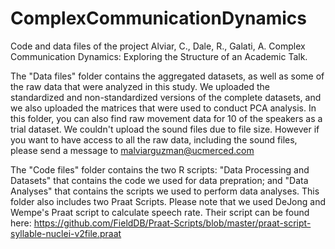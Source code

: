 # ComplexCommunicationDynamics
Code and data files of the project Alviar, C., Dale, R., Galati, A. Complex Communication Dynamics: Exploring the Structure of an Academic Talk.

The "Data files" folder contains the aggregated datasets, as well as some of the raw data that were analyzed in this study. We uploaded the standardized and non-standardized versions of the complete datasets, and we also uploaded the matrices that were used to conduct PCA analysis. In this folder, you can also find raw movement data for 10 of the speakers as a trial dataset. We couldn't upload the sound files due to file size. However if you want to have access to all the raw data, including the sound files, please send a message to malviarguzman@ucmerced.com

The "Code files" folder contains the two R scripts: "Data Processing and Datasets" that contains the code we used for data prepration; and "Data Analyses" that contains the scripts we used to perform data analyses. This folder also includes two Praat Scripts. Please note that we used DeJong and Wempe's Praat script to calculate speech rate. Their script can be found here: https://github.com/FieldDB/Praat-Scripts/blob/master/praat-script-syllable-nuclei-v2file.praat
